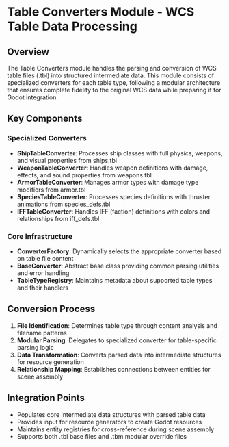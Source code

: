 # Table Converters Module - WCS Table Data Processing

## Overview
The Table Converters module handles the parsing and conversion of WCS table files (.tbl) into structured intermediate data. This module consists of specialized converters for each table type, following a modular architecture that ensures complete fidelity to the original WCS data while preparing it for Godot integration.

## Key Components

### Specialized Converters
- **ShipTableConverter**: Processes ship classes with full physics, weapons, and visual properties from ships.tbl
- **WeaponTableConverter**: Handles weapon definitions with damage, effects, and sound properties from weapons.tbl
- **ArmorTableConverter**: Manages armor types with damage type modifiers from armor.tbl
- **SpeciesTableConverter**: Processes species definitions with thruster animations from species_defs.tbl
- **IFFTableConverter**: Handles IFF (faction) definitions with colors and relationships from iff_defs.tbl

### Core Infrastructure
- **ConverterFactory**: Dynamically selects the appropriate converter based on table file content
- **BaseConverter**: Abstract base class providing common parsing utilities and error handling
- **TableTypeRegistry**: Maintains metadata about supported table types and their handlers

## Conversion Process
1. **File Identification**: Determines table type through content analysis and filename patterns
2. **Modular Parsing**: Delegates to specialized converter for table-specific parsing logic
3. **Data Transformation**: Converts parsed data into intermediate structures for resource generation
4. **Relationship Mapping**: Establishes connections between entities for scene assembly

## Integration Points
- Populates core intermediate data structures with parsed table data
- Provides input for resource generators to create Godot resources
- Maintains entity registries for cross-reference during scene assembly
- Supports both .tbl base files and .tbm modular override files

